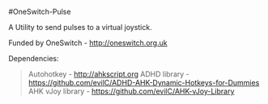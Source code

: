 #OneSwitch-Pulse

A Utility to send pulses to a virtual joystick.

Funded by OneSwitch - http://oneswitch.org.uk

Dependencies:
>Autohotkey - http://ahkscript.org
>ADHD library - https://github.com/evilC/ADHD-AHK-Dynamic-Hotkeys-for-Dummies
>AHK vJoy library - https://github.com/evilC/AHK-vJoy-Library
